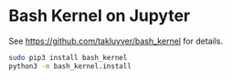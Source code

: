 # Bash Kernel on Jupyter
See <https://github.com/takluyver/bash_kernel> for details.

```bash
sudo pip3 install bash_kernel
python3 -m bash_kernel.install
```
